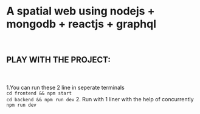 <h1>A spatial web using nodejs + mongodb + reactjs + graphql</h1></br>
<h2>PLAY WITH THE PROJECT:</h2></br></br>
1.You can run these 2 line in seperate terminals</br>
      <code>cd frontend && npm start</code></br> 
      <code>cd backend && npm run dev</code>
2. Run with 1 liner with the help of concurrently</br>
      <code>npm run dev</code>
